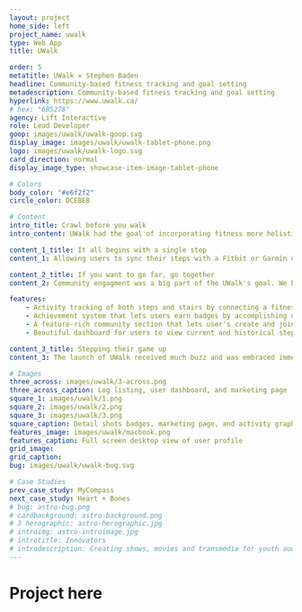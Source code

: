 ```yaml
---
layout: project
home_side: left
project_name: uwalk
type: Web App
title: UWalk

order: 5
metatitle: UWalk ✕ Stephen Baden
headline: Community-based fitness tracking and goal setting
metadescription: Community-based fitness tracking and goal setting
hyperlink: https://www.uwalk.ca/
# hex: "6B5278"
agency: Lift Interactive
role: Lead Developer
goop: images/uwalk/uwalk-goop.svg
display_image: images/uwalk/uwalk-tablet-phone.png
logo: images/uwalk/uwalk-logo.svg
card_direction: normal
display_image_type: showcase-item-image-tablet-phone

# Colors
body_color: "#e6f2f2"
circle_color: DCEBEB

# Content
intro_title: Crawl before you walk
intro_content: UWalk had the goal of incorporating fitness more holistically into people's lives. At home, at work, or wherever life takes you - fitness should be easy and fun to track. We helped them achieve this goal by building out their online platform.

content_1_title: It all begins with a single step
content_1: Allowing users to sync their steps with a Fitbit or Garmin device, and also letting users manually enter their steps, the application lets users track their activity however they see fit.

content_2_title: If you want to go far, go together
content_2: Community engagment was a big part of the UWalk's goal. We build out community challenges that would allow users to compete cooperatively and competively against each other to reach their goal.

features:
    - Activity tracking of both steps and stairs by connecting a fitness tracking device or by manually entering activiy.
    - Achievement system that lets users earn badges by accomplishing daily challenges or by hitting milestones.
    - A feature-rich community section that lets user's create and join communities with their fellow walkers to compete cooperatively and competively in challenges.
    - Beautiful dashboard for users to view current and historical step data, along with friends activity and challenge progress.

content_3_title: Stepping their game up
content_3: The launch of UWalk received much buzz and was embraced immediately by businesses looking to engage their employees with a fun and engaging way of incorporating fitness into their worklife.

# Images
three_across: images/uwalk/3-across.png
three_across_caption: Log listing, user dashboard, and marketing page
square_1: images/uwalk/1.png
square_2: images/uwalk/2.png
square_3: images/uwalk/3.png
square_caption: Detail shots badges, marketing page, and activity graph
features_image: images/uwalk/macbook.png
features_caption: Full screen desktop view of user profile
grid_image: 
grid_caption: 
bug: images/uwalk/uwalk-bug.svg

# Case Studies
prev_case_study: MyCompass
next_case_study: Heart + Bones
# bug: astro-bug.png
# cardbackground: astro-background.png
# 3 herographic: astro-herographic.jpg
# introimg: astro-introimage.jpg
# introtitle: Innovators
# introdescription: Creating shows, movies and transmedia for youth audiences, focusing on premium episodic series built for all platforms.
---
```


<h1>Project here</h1>